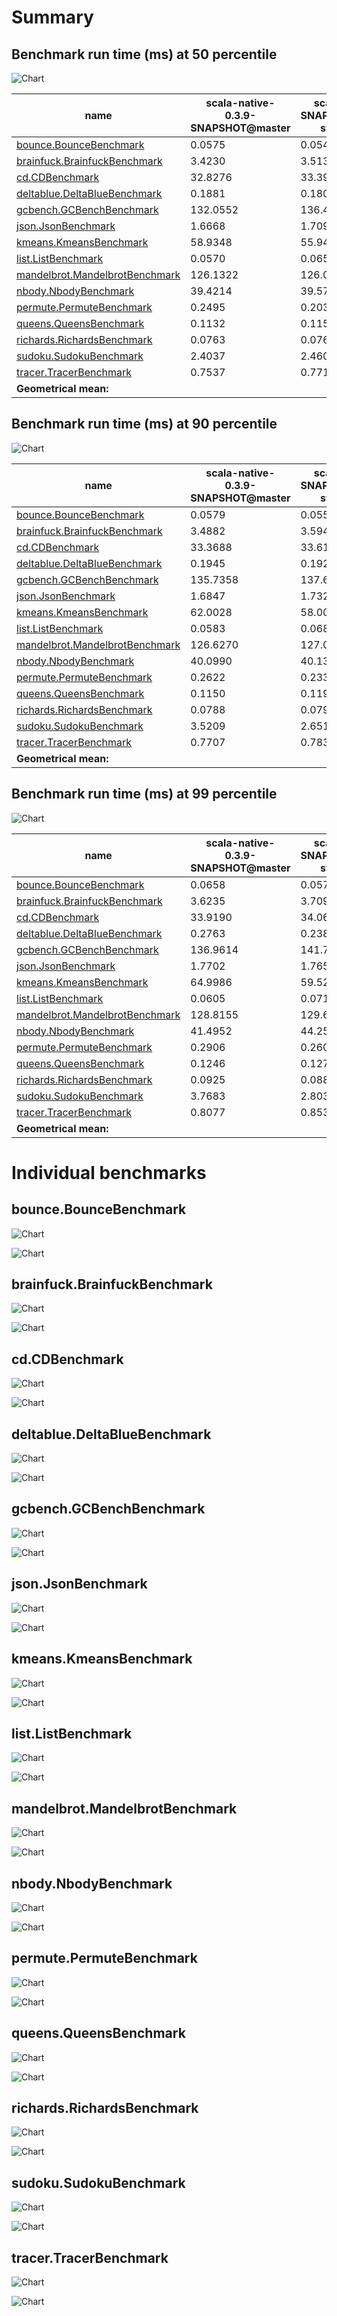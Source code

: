 # Summary
## Benchmark run time (ms) at 50 percentile 
![Chart](relative_percentile_50.png)

|name | scala-native-0.3.9-SNAPSHOT@master | scala-native-0.3.9-SNAPSHOT@concurrent-sweep-ur@origin | |
| -- | -- | -- | -- |
|[bounce.BounceBenchmark](#bouncebouncebenchmark)|0.0575|0.0542|__-5.68%__|
|[brainfuck.BrainfuckBenchmark](#brainfuckbrainfuckbenchmark)|3.4230|3.5131|+2.63%|
|[cd.CDBenchmark](#cdcdbenchmark)|32.8276|33.3987|+1.74%|
|[deltablue.DeltaBlueBenchmark](#deltabluedeltabluebenchmark)|0.1881|0.1809|__-3.78%__|
|[gcbench.GCBenchBenchmark](#gcbenchgcbenchbenchmark)|132.0552|136.4258|+3.31%|
|[json.JsonBenchmark](#jsonjsonbenchmark)|1.6668|1.7092|+2.54%|
|[kmeans.KmeansBenchmark](#kmeanskmeansbenchmark)|58.9348|55.9463|__-5.07%__|
|[list.ListBenchmark](#listlistbenchmark)|0.0570|0.0658|+15.42%|
|[mandelbrot.MandelbrotBenchmark](#mandelbrotmandelbrotbenchmark)|126.1322|126.0139|__-0.09%__|
|[nbody.NbodyBenchmark](#nbodynbodybenchmark)|39.4214|39.5700|+0.38%|
|[permute.PermuteBenchmark](#permutepermutebenchmark)|0.2495|0.2038|__-18.32%__|
|[queens.QueensBenchmark](#queensqueensbenchmark)|0.1132|0.1157|+2.27%|
|[richards.RichardsBenchmark](#richardsrichardsbenchmark)|0.0763|0.0762|__-0.08%__|
|[sudoku.SudokuBenchmark](#sudokusudokubenchmark)|2.4037|2.4609|+2.38%|
|[tracer.TracerBenchmark](#tracertracerbenchmark)|0.7537|0.7710|+2.30%|
| __Geometrical mean:__|| |__-0.24%__|
## Benchmark run time (ms) at 90 percentile 
![Chart](relative_percentile_90.png)

|name | scala-native-0.3.9-SNAPSHOT@master | scala-native-0.3.9-SNAPSHOT@concurrent-sweep-ur@origin | |
| -- | -- | -- | -- |
|[bounce.BounceBenchmark](#bouncebouncebenchmark)|0.0579|0.0557|__-3.93%__|
|[brainfuck.BrainfuckBenchmark](#brainfuckbrainfuckbenchmark)|3.4882|3.5945|+3.05%|
|[cd.CDBenchmark](#cdcdbenchmark)|33.3688|33.6172|+0.74%|
|[deltablue.DeltaBlueBenchmark](#deltabluedeltabluebenchmark)|0.1945|0.1923|__-1.13%__|
|[gcbench.GCBenchBenchmark](#gcbenchgcbenchbenchmark)|135.7358|137.6454|+1.41%|
|[json.JsonBenchmark](#jsonjsonbenchmark)|1.6847|1.7328|+2.85%|
|[kmeans.KmeansBenchmark](#kmeanskmeansbenchmark)|62.0028|58.0046|__-6.45%__|
|[list.ListBenchmark](#listlistbenchmark)|0.0583|0.0680|+16.58%|
|[mandelbrot.MandelbrotBenchmark](#mandelbrotmandelbrotbenchmark)|126.6270|127.0054|+0.30%|
|[nbody.NbodyBenchmark](#nbodynbodybenchmark)|40.0990|40.1391|+0.10%|
|[permute.PermuteBenchmark](#permutepermutebenchmark)|0.2622|0.2332|__-11.07%__|
|[queens.QueensBenchmark](#queensqueensbenchmark)|0.1150|0.1190|+3.45%|
|[richards.RichardsBenchmark](#richardsrichardsbenchmark)|0.0788|0.0792|+0.52%|
|[sudoku.SudokuBenchmark](#sudokusudokubenchmark)|3.5209|2.6512|__-24.70%__|
|[tracer.TracerBenchmark](#tracertracerbenchmark)|0.7707|0.7837|+1.69%|
| __Geometrical mean:__|| |__-1.50%__|
## Benchmark run time (ms) at 99 percentile 
![Chart](relative_percentile_99.png)

|name | scala-native-0.3.9-SNAPSHOT@master | scala-native-0.3.9-SNAPSHOT@concurrent-sweep-ur@origin | |
| -- | -- | -- | -- |
|[bounce.BounceBenchmark](#bouncebouncebenchmark)|0.0658|0.0578|__-12.16%__|
|[brainfuck.BrainfuckBenchmark](#brainfuckbrainfuckbenchmark)|3.6235|3.7094|+2.37%|
|[cd.CDBenchmark](#cdcdbenchmark)|33.9190|34.0670|+0.44%|
|[deltablue.DeltaBlueBenchmark](#deltabluedeltabluebenchmark)|0.2763|0.2389|__-13.56%__|
|[gcbench.GCBenchBenchmark](#gcbenchgcbenchbenchmark)|136.9614|141.7753|+3.51%|
|[json.JsonBenchmark](#jsonjsonbenchmark)|1.7702|1.7657|__-0.25%__|
|[kmeans.KmeansBenchmark](#kmeanskmeansbenchmark)|64.9986|59.5218|__-8.43%__|
|[list.ListBenchmark](#listlistbenchmark)|0.0605|0.0714|+18.10%|
|[mandelbrot.MandelbrotBenchmark](#mandelbrotmandelbrotbenchmark)|128.8155|129.6401|+0.64%|
|[nbody.NbodyBenchmark](#nbodynbodybenchmark)|41.4952|44.2553|+6.65%|
|[permute.PermuteBenchmark](#permutepermutebenchmark)|0.2906|0.2604|__-10.41%__|
|[queens.QueensBenchmark](#queensqueensbenchmark)|0.1246|0.1277|+2.50%|
|[richards.RichardsBenchmark](#richardsrichardsbenchmark)|0.0925|0.0882|__-4.66%__|
|[sudoku.SudokuBenchmark](#sudokusudokubenchmark)|3.7683|2.8034|__-25.61%__|
|[tracer.TracerBenchmark](#tracertracerbenchmark)|0.8077|0.8536|+5.68%|
| __Geometrical mean:__|| |__-2.89%__|
# Individual benchmarks
## bounce.BounceBenchmark
![Chart](percentile_bounce.BounceBenchmark.png)

![Chart](example_run_3_bounce.BounceBenchmark.png)

## brainfuck.BrainfuckBenchmark
![Chart](percentile_brainfuck.BrainfuckBenchmark.png)

![Chart](example_run_3_brainfuck.BrainfuckBenchmark.png)

## cd.CDBenchmark
![Chart](percentile_cd.CDBenchmark.png)

![Chart](example_run_3_cd.CDBenchmark.png)

## deltablue.DeltaBlueBenchmark
![Chart](percentile_deltablue.DeltaBlueBenchmark.png)

![Chart](example_run_3_deltablue.DeltaBlueBenchmark.png)

## gcbench.GCBenchBenchmark
![Chart](percentile_gcbench.GCBenchBenchmark.png)

![Chart](example_run_3_gcbench.GCBenchBenchmark.png)

## json.JsonBenchmark
![Chart](percentile_json.JsonBenchmark.png)

![Chart](example_run_3_json.JsonBenchmark.png)

## kmeans.KmeansBenchmark
![Chart](percentile_kmeans.KmeansBenchmark.png)

![Chart](example_run_3_kmeans.KmeansBenchmark.png)

## list.ListBenchmark
![Chart](percentile_list.ListBenchmark.png)

![Chart](example_run_3_list.ListBenchmark.png)

## mandelbrot.MandelbrotBenchmark
![Chart](percentile_mandelbrot.MandelbrotBenchmark.png)

![Chart](example_run_3_mandelbrot.MandelbrotBenchmark.png)

## nbody.NbodyBenchmark
![Chart](percentile_nbody.NbodyBenchmark.png)

![Chart](example_run_3_nbody.NbodyBenchmark.png)

## permute.PermuteBenchmark
![Chart](percentile_permute.PermuteBenchmark.png)

![Chart](example_run_3_permute.PermuteBenchmark.png)

## queens.QueensBenchmark
![Chart](percentile_queens.QueensBenchmark.png)

![Chart](example_run_3_queens.QueensBenchmark.png)

## richards.RichardsBenchmark
![Chart](percentile_richards.RichardsBenchmark.png)

![Chart](example_run_3_richards.RichardsBenchmark.png)

## sudoku.SudokuBenchmark
![Chart](percentile_sudoku.SudokuBenchmark.png)

![Chart](example_run_3_sudoku.SudokuBenchmark.png)

## tracer.TracerBenchmark
![Chart](percentile_tracer.TracerBenchmark.png)

![Chart](example_run_3_tracer.TracerBenchmark.png)


